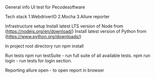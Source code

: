 General info
UI test for Pecodesoftware 

Tech stack
1.WebdriverIO
2.Mocha
3.Allure reporter


Infrastructure setup
Install latest LTS version of Node from (https://nodejs.org/en/download/)
Install latest version of Python from (https://www.python.org/downloads/)

In project root directory run
npm install

Run tests
npm run testSuite - run full suite of all available tests.
npm run login - run tests for login section.

Reporting
allure open - to open report in browser
